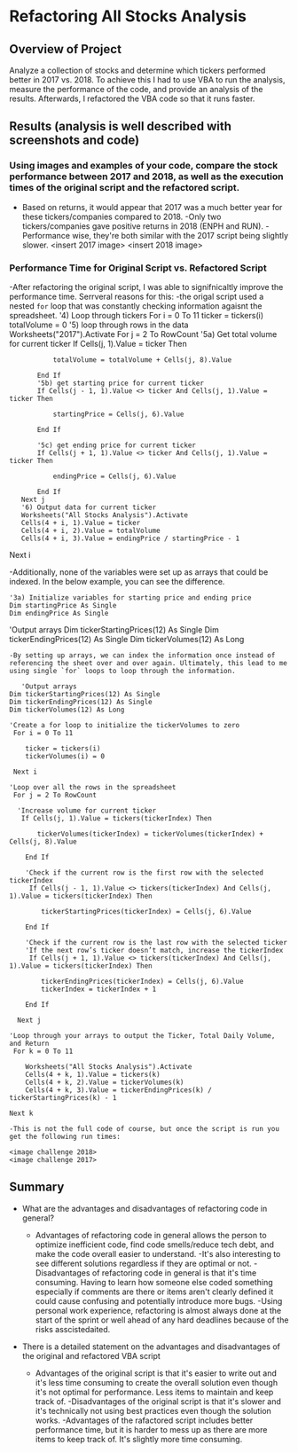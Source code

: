 # Refactoring All Stocks Analysis

## Overview of Project
Analyze a collection of stocks and determine which tickers performed better in 2017 vs. 2018.
To achieve this I had to use VBA to run the analysis, measure the performance of the code, and provide an analysis of the results.
Afterwards, I refactored the VBA code so that it runs faster. 
 

## Results (analysis is well described with screenshots and code)

### Using images and examples of your code, compare the stock performance between 2017 and 2018, as well as the execution times of the original script and the refactored script.
- Based on returns, it would appear that 2017 was a much better year for these tickers/companies compared to 2018. 
-Only two tickers/companies gave positive returns in 2018 (ENPH and RUN).
-Performance wise, they're both similar with the 2017 script being slightly slower.
<insert 2017 image>
<insert 2018 image>

### Performance Time for Original Script vs. Refactored Script
-After refactoring the original script, I was able to signifnicaltly improve the performance time. 
Serrveral reasons for this:
	-the origal script used a nested `for` loop that was constantly checking information agaisnt the spreadsheet. 
	   '4) Loop through tickers
   For i = 0 To 11
       ticker = tickers(i)
       totalVolume = 0
       '5) loop through rows in the data
       Worksheets("2017").Activate
       For j = 2 To RowCount
           '5a) Get total volume for current ticker
           If Cells(j, 1).Value = ticker Then

               totalVolume = totalVolume + Cells(j, 8).Value

           End If
           '5b) get starting price for current ticker
           If Cells(j - 1, 1).Value <> ticker And Cells(j, 1).Value = ticker Then

               startingPrice = Cells(j, 6).Value

           End If

           '5c) get ending price for current ticker
           If Cells(j + 1, 1).Value <> ticker And Cells(j, 1).Value = ticker Then

               endingPrice = Cells(j, 6).Value

           End If
       Next j
       '6) Output data for current ticker
       Worksheets("All Stocks Analysis").Activate
       Cells(4 + i, 1).Value = ticker
       Cells(4 + i, 2).Value = totalVolume
       Cells(4 + i, 3).Value = endingPrice / startingPrice - 1

   Next i
   
   -Additionally, none of the variables were set up as arrays that could be indexed. In the below example, you can see the difference. 
   
    '3a) Initialize variables for starting price and ending price
	Dim startingPrice As Single
    Dim endingPrice As Single

   'Output arrays
    Dim tickerStartingPrices(12) As Single
    Dim tickerEndingPrices(12) As Single
    Dim tickerVolumes(12) As Long
	
	-By setting up arrays, we can index the information once instead of referencing the sheet over and over again. Ultimately, this lead to me using single `for` loops to loop through the information.
	
	   'Output arrays
    Dim tickerStartingPrices(12) As Single
    Dim tickerEndingPrices(12) As Single
    Dim tickerVolumes(12) As Long
   
    'Create a for loop to initialize the tickerVolumes to zero
     For i = 0 To 11
        
        ticker = tickers(i)
        tickerVolumes(i) = 0
        
     Next i
    
    'Loop over all the rows in the spreadsheet
     For j = 2 To RowCount
     
      'Increase volume for current ticker
       If Cells(j, 1).Value = tickers(tickerIndex) Then
           
           tickerVolumes(tickerIndex) = tickerVolumes(tickerIndex) + Cells(j, 8).Value
        
        End If
        
        'Check if the current row is the first row with the selected tickerIndex
         If Cells(j - 1, 1).Value <> tickers(tickerIndex) And Cells(j, 1).Value = tickers(tickerIndex) Then
            
            tickerStartingPrices(tickerIndex) = Cells(j, 6).Value
            
        End If
        
        'Check if the current row is the last row with the selected ticker
        'If the next row’s ticker doesn’t match, increase the tickerIndex
         If Cells(j + 1, 1).Value <> tickers(tickerIndex) And Cells(j, 1).Value = tickers(tickerIndex) Then
            
            tickerEndingPrices(tickerIndex) = Cells(j, 6).Value
            tickerIndex = tickerIndex + 1
            
        End If

      Next j

    'Loop through your arrays to output the Ticker, Total Daily Volume, and Return
     For k = 0 To 11
    
        Worksheets("All Stocks Analysis").Activate
        Cells(4 + k, 1).Value = tickers(k)
        Cells(4 + k, 2).Value = tickerVolumes(k)
        Cells(4 + k, 3).Value = tickerEndingPrices(k) / tickerStartingPrices(k) - 1
    
    Next k
	
	-This is not the full code of course, but once the script is run you get the following run times:
	
	<image challenge 2018>
	<image challenge 2017>

## Summary
- What are the advantages and disadvantages of refactoring code in general?
	- Advantages of refactoring code in general allows the person to optimize inefficient code, find code smells/reduce tech debt, and make the code overall easier to understand. 
	-It's also interesting to see different solutions regardless if they are optimal or not. 
	-Disadvantages of refactoring code in general is that it's time consuming. Having to learn how someone else coded something especially if comments are there or items aren't clearly defined it could cause confusing and potentially introduce more bugs.
	-Using personal work experience, refactoring is almost always done at the start of the sprint or well ahead of any hard deadlines because of the risks asscistedaited. 

- There is a detailed statement on the advantages and disadvantages of the original and refactored VBA script
	- Advantages of the original script is that it's easier to write out and it's less time consuming to create the overall solution even though it's not optimal for performance. Less items to maintain and keep track of.
	-Disadvantages of the original script is that it's slower and it's technically not using best practices even though the solution works. 
	-Advantages of the rafactored script includes better performance time, but it is harder to mess up as there are more items to keep track of. It's slightly more time consuming. 
	
	
